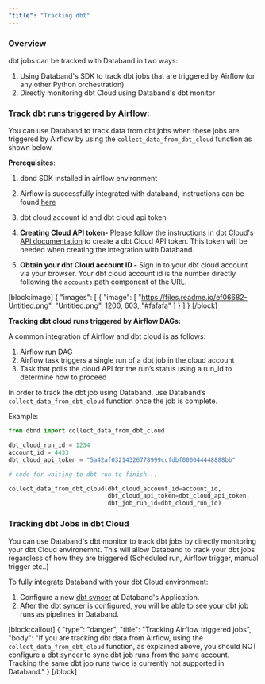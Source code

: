 ```yaml
---
"title": "Tracking dbt"
---
```


### Overview

dbt jobs can be tracked with Databand in two ways:
1. Using Databand's SDK to track dbt jobs that are triggered by Airflow (or any other Python orchestration)
2. Directly monitoring dbt Cloud using Databand's dbt monitor

### Track dbt runs triggered by Airflow:

You can use Databand to track data from dbt jobs when these jobs are triggered by Airflow by using the `collect_data_from_dbt_cloud` function as shown below.


**Prerequisites**:
1. dbnd SDK installed in airflow environment
2. Airflow is successfully integrated with databand, instructions can be found [here](https://docs.databand.ai/docs/tracking-airflow-dags)
3. dbt cloud account id and dbt cloud api token

1. **Creating Cloud API token-** Please follow the instructions in [dbt Cloud's API documentation](https://docs.getdbt.com/dbt-cloud/api-v2#section/Authentication) to create a dbt Cloud API token. This token will be needed when creating the integration with Databand.
2. **Obtain your dbt Cloud account ID -**  Sign in to your dbt cloud account via your browser. Your dbt cloud account id is the number directly following the `accounts` path component of the URL.


[block:image]
{
  "images": [
    {
      "image": [
        "https://files.readme.io/ef06682-Untitled.png",
        "Untitled.png",
        1200,
        603,
        "#fafafa"
      ]
    }
  ]
}
[/block]

**Tracking dbt cloud runs triggered by Airflow DAGs:**

A common integration of Airflow and dbt cloud is as follows:

1. Airflow run DAG
2. Airflow task triggers a single run of a dbt job in the cloud account
3. Task that polls the cloud API for the run’s status using a run_id to determine how to proceed

In order to track the dbt job using Databand, use Databand’s `collect_data_from_dbt_cloud` function once the job is complete.

Example:
```python
from dbnd import collect_data_from_dbt_cloud

dbt_cloud_run_id = 1234
account_id = 4433
dbt_cloud_api_token = "5a42af03214326778999ccfdbf000044448888bb"

# code for waiting to dbt run to finish....

collect_data_from_dbt_cloud(dbt_cloud_account_id=account_id,
                            dbt_cloud_api_token=dbt_cloud_api_token,
                            dbt_job_run_id=dbt_cloud_run_id)
```

### Tracking dbt Jobs in dbt Cloud
You can use Databand's dbt monitor to track dbt jobs by directly monitoring your dbt Cloud environemnt. This will allow Databand to track your dbt jobs regardless of how they are triggered (Scheduled run, Airflow trigger, manual trigger etc..)

To fully integrate Databand with your dbt Cloud environment:
1. Configure a new [dbt syncer](https://docs.databand.ai/docs/dbt-tracker-configuration) at Databand's Application.
2. After the dbt syncer is configured, you will be able to see your dbt job runs as pipelines in Databand.

[block:callout]
{
  "type": "danger",
  "title": "Tracking Airflow triggered jobs",
  "body": "If you are tracking dbt data from Airflow, using the `collect_data_from_dbt_cloud` function, as explained above, you should NOT configure a dbt syncer to sync dbt job runs from the same account. Tracking the same dbt job runs twice is currently not supported in Databand."
}
[/block]
